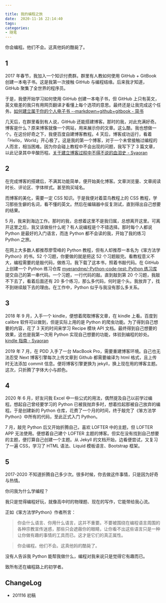 ```yaml
---

title: 我的编程之旅
date:  2020-11-16 22:14:40
tags: 
categories: 
- 随笔
---
```


你会编程。他们不会。这真他妈的酷毙了。

## 1

2017 年春节，我加入一个知识付费群。群里有人教如何使用 GitHub	+ GitBook 创建一本电子书。这是我第一次接触 GitHub 与编程结缘。后来我才知道，GitHub 聚集了全世界的程序员。

于是，我便开始学习如何使用 GitHub 创建一本电子书，但 GitHub 上只有英文，英文极差的我只有用网页翻译才看懂上每个选项的意思。最终还是让我完成这个任务。[如何建立属于你的个人电子书 --markdown+github+gitbook - 简书](https://www.jianshu.com/p/0d9fa7215ccb)

几天后，在群里看到有人说，GitHub 还能搭建博客。那时的我，对此充满好奇。博客是什么？原来博客就像一个网站，用来展示你的文章。这么酷，我也想做一个。在这份好奇之下，我便百度自建博客教程。4 天后，博客成功运行，看着「Hello，World」开心极了。这是我的第一个博客，对于一个未曾接触过编程的人而言，相当困难。因为你会碰上教程中不会出现的问题，我写下了 3 篇文章，以此记录其中辛酸历程。[关于建立博客过程中不得不说的血泪史 - Syaoran](https://blog.syaoran.me/blog/2017/02/09/blog1)


## 2
在完成博客的搭建后，不满其功能简单，便开始美化博客。文章浏览量、文章阅读时长、评论区、字体样式。甚至购买域名。

而博客的美化，需要一定 CSS 知识。于是我便对着菜鸟教程上的 CSS 教程，学习那些生僻的名词，看不懂的英文。然后在编辑器中反复测试，直到得出自己想要的结果。


5 月，我来到海边工作。那时的我，总想着这里不是我归属，总想离开这里。可离开这里之后，我又该做些什么呢？有人说编程是个不错选择。那时每个人都说 Python 是最好的入门语言，而连 Python 都不会读的我，开始了我的练习 Python 之旅。

在网上大多数人都推荐廖雪峰的 Python 教程，但有人却推荐一本名为《笨方法学 Python》的书。52 个习题，你要做的就是把这 52 个习题敲完。看教程意义不大，编程需要的是敲代码，做练习。我下载了这本书，照着书敲代码。在 GitHub 上创建一个 Python 练习仓库 [myerandme/-Python-code-test: Python 练习库](https://github.com/myerandme/-Python-code-test) 提交自己的第一串代码。一个习题，一行代码的敲。直到敲到第 20 个习题，我敲不下去了，看着后面还有 20 多个练习，那么多代码，何时是个头。我放弃了，找不到继续敲下去的理由。在工作中，Python 似乎与我没有那么多关系。

## 3

2018 年 9 月，入手一个 kindle，便想着爬取博客文章，在 kindle 上看。百度到 calibre 软件可以做到，但是实际上用的是 Python 的爬虫功能。为了得到自己想要的内容，花了 3 天的时间来学习 Recipe 模块 API 文档。最终得到自己想要的效果，这也是我第一次用 Python 实现自己想要的功能，体验到编程的妙处。[kindle 指南 - Syaoran](https://blog.syaoran.me/blog/2018/09/04/Kindle)

2019 年 7 月，在 PDD 入手了一台 MacBook Pro，需要重建博客环境。自己也无法忍受 Next 博客引擎每次上传文章到 Github 都需要编译为 html 格式，且上传时无法添加 commit 信息。便将博客引擎更换为 jekyll，换上现在用的博客主题。这次，只折腾了字体大小与颜色。

## 4

2020 年 6 月，好友问我 Excel 中一些公式的用法，偶然提及自己以前学过编程。想起自己曾经要学习的 Python 已被我抛弃多时，想着捡起那被自己放弃的编程。于是创建新的 Python 仓库，花费了一个月的时间，终于敲完了《笨方法学Python》中所有的代码，至此正式入门 Python。

7 月，敲完 Python 后又开始折腾自己，喜欢 LOFTER 中的主题，但 LOFTER APP 无法使用。便想着自己建个 LOFTER 主题的博客。但实在没有找到自己想要的主题，便打算自己创建一个主题。从 Jekyll 的文档开始，边看便尝试，又复习了一遍 CSS，学习了 HTML 语法、Liquid 模板语言、Bootstrap 框架。

## 5

2017-2020 不知道折腾自己多少次。很多时候，你去做这件事情，只是因为好奇与热情。

你问我为什么学编程？

我只是觉得编程好玩，就像高中时的物理题、现在的写作，它能带给我心流。

正如《笨方法学Python》作者所言：

> 你会什么语言、你用什么语言，这并不重要。不要被围绕在编程语言周围的各种宗教宣传迷惑，那些只会遮蔽你的眼睛，让你看不出这些语言只是一种让你做有趣的事情的工具而已。这才是它们的真正属性。

> 你会编程。他们不会。这真他妈的酷毙了。

没有人告诉我 Python 能帮我做什么，编程对我来说只是觉得它有趣而已。

致所有还在编程路上的初学者。


## ChangeLog

- 201116 初稿
